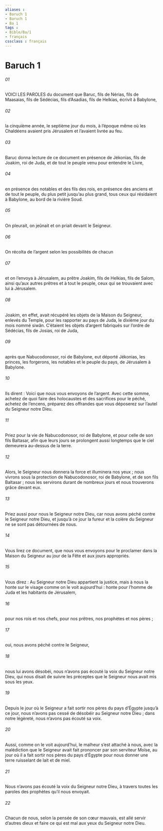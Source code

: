 ```yaml
---
aliases : 
- Baruch 1
- Baruch 1
- Ba 1
tags : 
- Bible/Ba/1
- français
cssclass : français
---
```


# Baruch 1

###### 01
VOICI LES PAROLES du document que Baruc, fils de Nérias, fils de Maasaias, fils de Sédécias, fils d’Asadias, fils de Helkias, écrivit à Babylone,
###### 02
la cinquième année, le septième jour du mois, à l’époque même où les Chaldéens avaient pris Jérusalem et l’avaient livrée au feu.
###### 03
Baruc donna lecture de ce document en présence de Jékonias, fils de Joakim, roi de Juda, et de tout le peuple venu pour entendre le Livre,
###### 04
en présence des notables et des fils des rois, en présence des anciens et de tout le peuple, du plus petit jusqu’au plus grand, tous ceux qui résidaient à Babylone, au bord de la rivière Soud.
###### 05
On pleurait, on jeûnait et on priait devant le Seigneur.
###### 06
On récolta de l’argent selon les possibilités de chacun
###### 07
et on l’envoya à Jérusalem, au prêtre Joakim, fils de Helkias, fils de Salom, ainsi qu’aux autres prêtres et à tout le peuple, ceux qui se trouvaient avec lui à Jérusalem.
###### 08
Joakim, en effet, avait récupéré les objets de la Maison du Seigneur, enlevés du Temple, pour les rapporter au pays de Juda, le dixième jour du mois nommé siwân. C’étaient les objets d’argent fabriqués sur l’ordre de Sédécias, fils de Josias, roi de Juda,
###### 09
après que Nabucodonosor, roi de Babylone, eut déporté Jékonias, les princes, les forgerons, les notables et le peuple du pays, de Jérusalem à Babylone.
###### 10
Ils dirent : Voici que nous vous envoyons de l’argent. Avec cette somme, achetez de quoi faire des holocaustes et des sacrifices pour le péché, achetez de l’encens, préparez des offrandes que vous déposerez sur l’autel du Seigneur notre Dieu.
###### 11
Priez pour la vie de Nabucodonosor, roi de Babylone, et pour celle de son fils Baltasar, afin que leurs jours se prolongent aussi longtemps que le ciel demeurera au-dessus de la terre.
###### 12
Alors, le Seigneur nous donnera la force et illuminera nos yeux ; nous vivrons sous la protection de Nabucodonosor, roi de Babylone, et de son fils Baltasar ; nous les servirons durant de nombreux jours et nous trouverons grâce devant eux.
###### 13
Priez aussi pour nous le Seigneur notre Dieu, car nous avons péché contre le Seigneur notre Dieu, et jusqu’à ce jour la fureur et la colère du Seigneur ne se sont pas détournées de nous.
###### 14
Vous lirez ce document, que nous vous envoyons pour le proclamer dans la Maison du Seigneur au jour de la Fête et aux jours appropriés.
###### 15
Vous direz :
Au Seigneur notre Dieu appartient la justice, mais à nous la honte sur le visage comme on le voit aujourd’hui : honte pour l’homme de Juda et les habitants de Jérusalem,
###### 16
pour nos rois et nos chefs, pour nos prêtres, nos prophètes et nos pères ;
###### 17
oui, nous avons péché contre le Seigneur,
###### 18
nous lui avons désobéi, nous n’avons pas écouté la voix du Seigneur notre Dieu, qui nous disait de suivre les préceptes que le Seigneur nous avait mis sous les yeux.
###### 19
Depuis le jour où le Seigneur a fait sortir nos pères du pays d’Égypte jusqu’à ce jour, nous n’avons pas cessé de désobéir au Seigneur notre Dieu ; dans notre légèreté, nous n’avons pas écouté sa voix.
###### 20
Aussi, comme on le voit aujourd’hui, le malheur s’est attaché à nous, avec la malédiction que le Seigneur avait fait prononcer par son serviteur Moïse, au jour où il a fait sortir nos pères du pays d’Égypte pour nous donner une terre ruisselant de lait et de miel.
###### 21
Nous n’avons pas écouté la voix du Seigneur notre Dieu, à travers toutes les paroles des prophètes qu’il nous envoyait.
###### 22
Chacun de nous, selon la pensée de son cœur mauvais, est allé servir d’autres dieux et faire ce qui est mal aux yeux du Seigneur notre Dieu.
